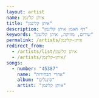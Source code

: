 ```yaml
---
layout: artist
name: איתן קלינמן
title: "איתן קלינמן"
description: "דף האמן איתן קלינמן"
keywords: "שירים, מוזיקה, איתן קלינמן"
permalink: /artists/איתן-קלינמן
redirect_from:
  - /artists/list/איתן קלינמן
  - /artists/איתן-קלינמן/
songs:
  - number: "45387"
    name: "אחרי הבחירות"
    album: "סינגלים"
    artist: "איתן קלינמן"
---
```

